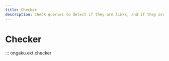 ```yaml
---
title: Checker
description: Check queries to detect if they are links, and if they are supported via lavalink.
---
```


# Checker

::: ongaku.ext.checker